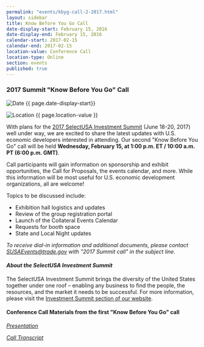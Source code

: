 ```yaml
---
permalink: "events/kbyg-call-2-2017.html"
layout: sidebar
title: Know Before You Go Call
date-display-start: February 15, 2016
date-display-end: February 15, 2016
calendar-start: 2017-02-15
calendar-end: 2017-02-15
location-value: Conference Call
location-type: Online
section: events
published: true
---
```


### 2017 Summit "Know Before You Go" Call

![Date](https://google.github.io/material-design-icons/action/svg/design/ic_event_24px.svg "Date") {{ page.date-display-start}}

![Location](http://google.github.io/material-design-icons/social/svg/design/ic_location_city_24px.svg "Location") {{ page.location-value }}

With plans for the [2017 SelectUSA Investment Summit](https://www.selectusa.gov/selectusa-summit) (June 18-20, 2017) well under way, we are excited to share the latest updates with U.S. economic developers interested in attending. Our second "Know Before You Go" call will be held **Wednesday, February 15, at 1:00 p.m. ET / 10:00 a.m. PT (6:00 p.m. GMT)**.

Call participants will gain information on sponsorship and exhibit opportunities, the Call for Proposals, the events calendar, and more. While this information will be most useful for U.S. economic development organizations, all are welcome!

Topics to be discussed include:

* Exhibition hall logistics and updates
* Review of the group registration portal
* Launch of the Collateral Events Calendar
* Requests for booth space
* State and Local Night updates

_To receive dial-in information and additional documents, please contact [SUSAEvents@trade.gov](mailto:susaevents@trade.gov) with "2017 Summit call" in the subject line._

#### _About the SelectUSA Investment Summit_

The SelectUSA Investment Summit brings the diversity of the United States together under one roof – enabling any business to find the people, the resources, and the market it needs to be successful. For more information, please visit the [Investment Summit section of our website](https://www.selectusa.gov/selectusa-summit).

#### Conference Call Materials from the first "Know Before You Go" call

_[Presentation](https://www.selectusa.gov/conference-calls/2017-kbyg-1)_

_[Call Transcript](https://www.selectusa.gov/transcripts/2017-kbyg-1)_
